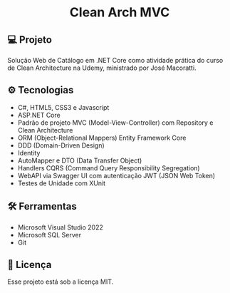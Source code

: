 <h1 align="center">Clean Arch MVC</h1>

## 💻 Projeto

Solução Web de Catálogo em .NET Core como atividade prática do curso de Clean Architecture na Udemy, ministrado por José Macoratti.


## ⚙️ Tecnologias

- C#, HTML5, CSS3 e Javascript
- ASP.NET Core
- Padrão de projeto MVC (Model-View-Controller) com Repository e Clean Architecture
- ORM (Object-Relational Mappers) Entity Framework Core
- DDD (Domain-Driven Design)
- Identity
- AutoMapper e DTO (Data Transfer Object)
- Handlers CQRS (Command Query Responsibility Segregation)
- WebAPI via Swagger UI com autenticação JWT (JSON Web Token)
- Testes de Unidade com XUnit

## 🛠️ Ferramentas
- Microsoft Visual Studio 2022
- Microsoft SQL Server
- Git


## :memo: Licença

Esse projeto está sob a licença MIT.
